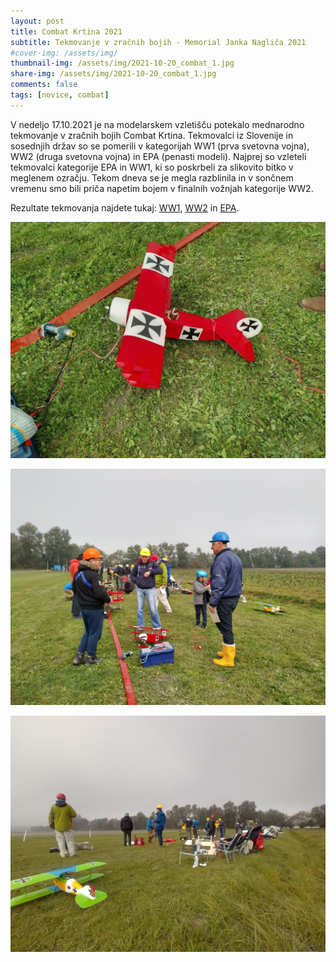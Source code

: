 ```yaml
---
layout: post
title: Combat Krtina 2021
subtitle: Tekmovanje v zračnih bojih - Memorial Janka Nagliča 2021
#cover-img: /assets/img/
thumbnail-img: /assets/img/2021-10-20_combat_1.jpg
share-img: /assets/img/2021-10-20_combat_1.jpg
comments: false
tags: [novice, combat]
---
```


V nedeljo 17.10.2021 je na modelarskem vzletišču potekalo mednarodno tekmovanje v zračnih bojih Combat Krtina. Tekmovalci iz Slovenije in sosednjih držav so se pomerili v kategorijah WW1 (prva svetovna vojna), WW2 (druga svetovna vojna) in EPA (penasti modeli). Najprej so vzleteli tekmovalci kategorije EPA in WW1, ki so poskrbeli za slikovito bitko v meglenem ozračju. Tekom dneva se je megla razblinila in v sončnem vremenu smo bili priča napetim bojem v finalnih vožnjah kategorije WW2.

Rezultate tekmovanja najdete tukaj: [WW1](https://raw.githubusercontent.com/janvr1/modraptica/gh-pages/assets/img/2021-10-20_rezultati_ww1.pdf), [WW2](https://raw.githubusercontent.com/janvr1/modraptica/gh-pages/assets/img/2021-10-20_rezultati_ww2.pdf) in [EPA](https://raw.githubusercontent.com/janvr1/modraptica/gh-pages/assets/img/2021-10-20_rezultati_epa.pdf).

![Slika 1](/assets/img/2021-10-20_combat_1.jpg)

![Slika 2](/assets/img/2021-10-20_combat_2.jpg)

![Slika 3](/assets/img/2021-10-20_combat_3.jpg)
